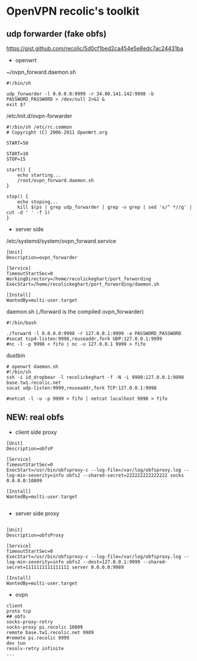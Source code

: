 # OpenVPN recolic's toolkit

## udp forwarder (fake obfs)

https://gist.github.com/recolic/5d0cf1bed2ca454e5e8edc7ac24431ba

- openwrt

~/ovpn_forward.daemon.sh

```
#!/bin/sh

udp_forwarder -l 0.0.0.0:9999 -r 34.80.141.142:9998 -b PASSWORD_PASSWORD > /dev/null 2>&1 &
exit $?
```

/etc/init.d/ovpn-forwarder

```
#!/bin/sh /etc/rc.common
# Copyright (C) 2006-2011 OpenWrt.org

START=50

START=10 
STOP=15

start() {        
	echo starting...
	/root/ovpn_forward.daemon.sh
}                 

stop() {          
	echo stoping...
	kill $(ps | grep udp_forwarder | grep -v grep | sed 's/^ *//g' | cut -d ' ' -f 1)
}
```

- server side

/etc/systemd/system/ovpn_forward.service

```
[Unit]
Description=ovpn_forwarder

[Service]
TimeoutStartSec=0
WorkingDirectory=/home/recolickeghart/port_forwording
ExecStart=/home/recolickeghart/port_forwording/daemon.sh

[Install]
WantedBy=multi-user.target
```

daemon.sh (./forward is the compiled ovpn_forwarder)
```
#!/bin/bash

./forward -l 0.0.0.0:9998 -r 127.0.0.1:9999 -a PASSWORD_PASSWORD
#socat tcp4-listen:9998,reuseaddr,fork UDP:127.0.0.1:9999
#nc -l -p 9998 < fifo | nc -u 127.0.0.1 9999 > fifo
```


dustbin
```
# openwrt daemon.sh
#!/bin/sh
ssh -i id_dropbear -l recolickeghart -f -N -L 9998:127.0.0.1:9998 base.tw1.recolic.net
socat udp-listen:9999,reuseaddr,fork TCP:127.0.0.1:9998

#netcat -l -u -p 9999 < fifo | netcat localhost 9998 > fifo
```

## NEW: real obfs

- client side proxy
```
[Unit]
Description=obfsP

[Service]
TimeoutStartSec=0
ExecStart=/usr/bin/obfsproxy-c --log-file=/var/log/obfsproxy.log --log-min-severity=info obfs2 --shared-secret=222222222222222 socks 0.0.0.0:10809

[Install]
WantedBy=multi-user.target


```

- server side proxy
```

[Unit]
Description=obfsProxy

[Service]
TimeoutStartSec=0
ExecStart=/usr/bin/obfsproxy-c --log-file=/var/log/obfsproxy.log --log-min-severity=info obfs2 --dest=127.0.0.1:9999 --shared-secret=1111111111111111 server 0.0.0.0:9989

[Install]
WantedBy=multi-user.target
```

- ovpn
```
client
proto tcp
## obfs
socks-proxy-retry
socks-proxy pi.recolic 10809
remote base.tw1.recolic.net 9989
#remote pi.recolic 9999
dev tun
resolv-retry infinite
...
```


